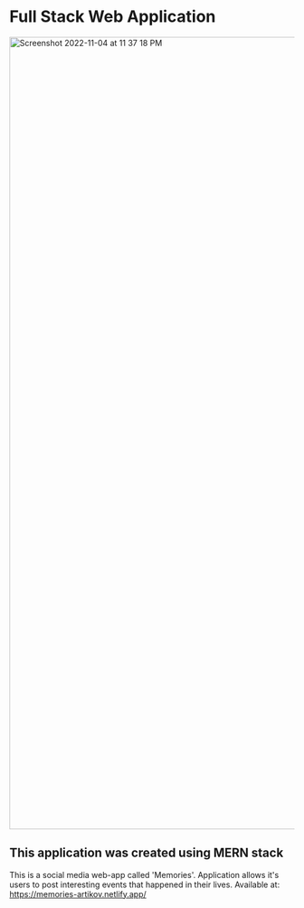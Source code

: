 # Full Stack Web Application

<img width="1399" alt="Screenshot 2022-11-04 at 11 37 18 PM" src="https://user-images.githubusercontent.com/33368204/200050623-68dfa4e7-2218-44f4-aa16-d2ad1a7e83d1.png">

## This application was created using MERN stack

This is a social media web-app called 'Memories'. Application allows it's users to post interesting events that happened in their lives. 
Available at:  https://memories-artikov.netlify.app/
